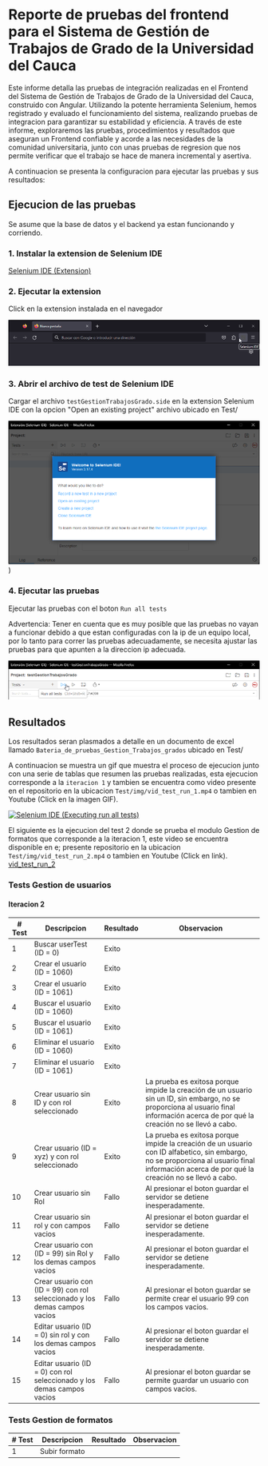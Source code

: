 # Reporte de pruebas del frontend para el Sistema de Gestión de Trabajos de Grado de la Universidad del Cauca
Este informe detalla las pruebas de integración realizadas en el Frontend
del Sistema de Gestión de Trabajos de Grado de la Universidad del Cauca,
construido con Angular.
Utilizando la potente herramienta Selenium,
hemos registrado y evaluado el funcionamiento del sistema,
realizando pruebas de integracion para garantizar su estabilidad y eficiencia.
A través de este informe,
exploraremos las pruebas,
procedimientos y resultados que aseguran un Frontend confiable y acorde a las necesidades de la comunidad universitaria,
junto con unas pruebas de regresion que nos permite verificar que el trabajo se hace de manera incremental y asertiva.

A continuacion se presenta la configuracion para ejecutar las pruebas y sus resultados:

## Ejecucion de las pruebas
Se asume que la base de datos y el backend ya estan funcionando y corriendo.

### 1. Instalar la extension de Selenium IDE
[Selenium IDE (Extension)](https://www.selenium.dev/selenium-ide/)

### 2. Ejecutar la extension
Click en la extension instalada en el navegador

![Selenium IDE (extension)](Test/img/Selenium_IDE_extension.png)

### 3. Abrir el archivo de test de Selenium IDE
Cargar el archivo `testGestionTrabajosGrado.side` en la extension Selenium IDE
con la opcion "Open an existing project" archivo ubicado en Test/

![Selenium IDE (Welcome)](Test/img/Selenium_IDE_welcome.png))

### 4. Ejecutar las pruebas
Ejecutar las pruebas con el boton `Run all tests`

Advertencia: Tener en cuenta que es muy posible que las pruebas no vayan a funcionar
debido a que estan configuradas con la ip de un equipo local,
por lo tanto para correr las pruebas adecuadamente,
se necesita ajustar las pruebas para que apunten a la direccion ip adecuada.

![Selenium IDE (Run all tests)](Test/img/Selenium_IDE_tests.png)


## Resultados
Los resultados seran plasmados a detalle en un documento de excel llamado
`Bateria_de_pruebas_Gestion_Trabajos_grados` ubicado en Test/

A continuacion se muestra un gif que muestra el proceso de ejecucion junto con una serie de tablas que resumen las pruebas realizadas, esta ejecucion corresponde a la `iteracion 1` y tambien se encuentra como video presente en el repositorio en la ubicacion `Test/img/vid_test_run_1.mp4` o tambien en Youtube (Click en la imagen GIF).

[![Selenium IDE (Executing run all tests)](Test/img/gif_test_run_1.gif)](https://www.youtube.com/embed/OEZgHWcUAYk)

El siguiente es la ejecucion del test 2 donde se prueba el modulo Gestion de formatos que corresponde a la iteracion 1, este video se encuentra disponible en e; presente repositorio en la ubicacion `Test/img/vid_test_run_2.mp4` o tambien en Youtube (Click en link).
[vid_test_run_2](https://www.youtube.com/embed/D79x5HcFa38?si=KzgtlI_27KPd5k6v)


### **Tests Gestion de usuarios**

#### Iteracion 2
| # Test | Descripcion | Resultado | Observacion |
|--------|-------------|-----------|-----------|
| 1 | Buscar userTest (ID = 0) | Exito ||
| 2 | Crear el usuario (ID = 1060) | Exito ||
| 3 | Crear el usuario (ID = 1061) | Exito ||
| 4 | Buscar el usuario (ID = 1060) | Exito ||
| 5 | Buscar el usuario (ID = 1061) | Exito ||
| 6 | Eliminar el usuario (ID = 1060) | Exito ||
| 7 | Eliminar el usuario (ID = 1061) | Exito ||
| 8 | Crear usuario sin ID y con rol seleccionado | Exito | La prueba es exitosa porque impide la creación de un usuario sin un ID, sin embargo, no se proporciona al usuario final información acerca de por qué la creación no se llevó a cabo. |
| 9 | Crear usuario (ID = xyz) y con rol seleccionado | Exito | La prueba es exitosa porque impide la creación de un usuario con ID alfabetico, sin embargo, no se proporciona al usuario final información acerca de por qué la creación no se llevó a cabo. |
| 10 | Crear usuario sin  Rol | Fallo | Al presionar el boton guardar el servidor se detiene inesperadamente. |
| 11 | Crear usuario sin rol y con campos vacios | Fallo | Al presionar el boton guardar el servidor se detiene inesperadamente. |
| 12 | Crear usuario con (ID = 99) sin Rol y los demas campos vacios | Fallo | Al presionar el boton guardar el servidor se detiene inesperadamente. |
| 13 | Crear usuario con (ID = 99) con rol seleccionado y los demas campos vacios | Fallo | Al presionar el boton guardar se permite crear el usuario 99 con los campos vacios. |
| 14 | Editar usuario (ID = 0) sin rol y con los demas campos vacios | Fallo | Al presionar el boton guardar el servidor se detiene inesperadamente. |
| 15 | Editar usuario (ID = 0) con rol seleccionado y los demas campos vacios | Fallo | Al presionar el boton guardar se permite guardar un usuario con campos vacios. |

### **Tests Gestion de formatos**
| # Test | Descripcion | Resultado | Observacion |
|--------|-------------|-----------|-----------|
| 1 | Subir formato  |  | |